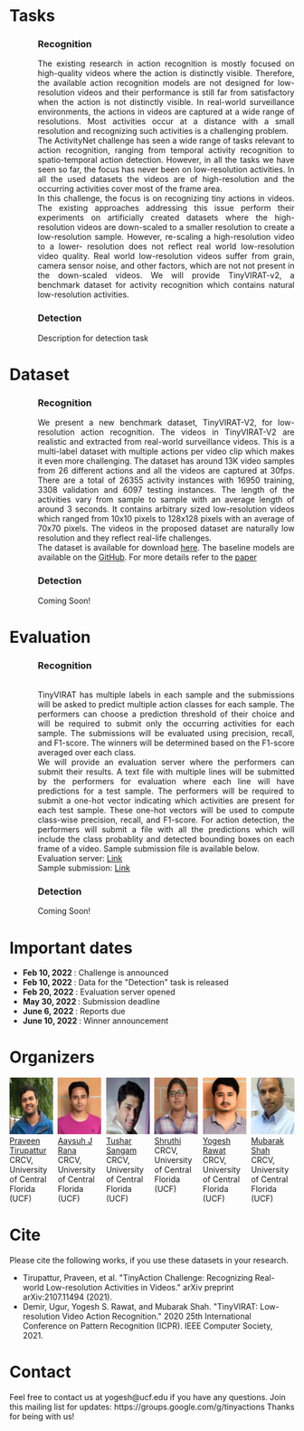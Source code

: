 

# Tasks


<div style="text-align: justify; margin-left: 50px;">
  <h3> Recognition </h3> 
  The existing research in action recognition is mostly focused on high-quality videos where the action is distinctly visible. Therefore, the available action recognition models are not designed for low-resolution videos and their performance is still far from satisfactory when the action is not distinctly visible. In real-world surveillance environments, the actions in videos are captured at a wide range of resolutions. Most activities occur at a distance with a small resolution and recognizing such activities is a challenging problem.
  <br>
  The ActivityNet challenge has seen a wide range of tasks relevant to action recognition, ranging from temporal activity recognition to spatio-temporal action detection. However, in all the tasks we have seen so far, the focus has never been on low-resolution activities. In all the used datasets the videos are of high-resolution and the occurring activities cover most of the frame area.
  <br>
  In this challenge, the focus is on recognizing tiny actions in videos. The existing approaches addressing this issue perform their experiments on artificially created datasets where the high-resolution videos are down-scaled to a smaller resolution to create a low-resolution sample. However, re-scaling a high-resolution video to a lower- resolution does not reflect real world low-resolution video quality. Real world low-resolution videos suffer from grain, camera sensor noise, and other factors, which are not not present in the down-scaled videos. We will provide TinyVIRAT-v2, a benchmark dataset for activity recognition which contains natural low-resolution activities.
</div>

 
<div style="text-align: justify; margin-left: 50px;">
  <h3> Detection </h3>
  Description for detection task

</div>

# Dataset


<div style="text-align: justify; margin-left: 50px;">
  <h3> Recognition </h3>
  We present a new benchmark dataset, TinyVIRAT-V2, for low-resolution action recognition. The videos in TinyVIRAT-V2 are realistic and extracted from real-world surveillance videos. This is a multi-label dataset with multiple actions per video clip which makes it even more challenging. The dataset has around 13K video samples from 26 different actions and all the videos are captured at 30fps. There are a total of 26355 activity instances with 16950 training, 3308 validation and 6097 testing instances. The length of the activities vary from sample to sample with an average length of around 3 seconds. It contains arbitrary sized low-resolution videos which ranged from 10x10 pixels to 128x128 pixels with an average of 70x70 pixels. The videos in the proposed dataset are naturally low resolution and they reflect real-life challenges.
  <br>
  The dataset is available for download <a href="https://www.crcv.ucf.edu/tiny-actions-challenge-cvpr2021/data/TinyVIRAT-v2.zip"> here</a>. The baseline models are available on the <a href="https://github.com/aayushjr/tinyAction"> GitHub</a>. For more details refer to the <a href="https://arxiv.org/pdf/2107.11494.pdf"> paper</a>       
</div>


<div style="text-align: justify; margin-left: 50px;">
  <h3> Detection </h3>
  Coming Soon!     
</div>
  
# Evaluation


<div style="text-align: justify; margin-left: 50px;">
  <h3> Recognition </h3>
  <br>
  TinyVIRAT has multiple labels in each sample and the submissions will be asked to predict multiple action classes for each sample. The performers can choose a prediction threshold of their choice and will be required to submit only the occurring activities for each sample. The submissions will be evaluated using precision, recall, and F1-score. The winners will be determined based on the F1-score averaged over each class.
  <br>
  We will provide an evaluation server where the performers can submit their results. A text file with multiple lines will be submitted by the performers for evaluation where each line will have predictions for a test sample. The performers will be required to submit a one-hot vector indicating which activities are present for each test sample. These one-hot vectors will be used to compute class-wise precision, recall, and F1-score. For action detection, the performers will submit a file with all the predictions which will include the class probablity and detected bounding boxes on each frame of a video. Sample submission file is available below.
  <br>  
  Evaluation server: <a href="https://competitions.codalab.org/competitions/31843"> Link </a>
  <br>  
  Sample submission: <a href="https://www.crcv.ucf.edu/tiny-actions-challenge-cvpr2021/data/submission_sample.zip"> Link </a>
</div>


<div style="text-align: justify; margin-left: 50px;">
  <h3> Detection </h3>
  Coming Soon!
</div>

# Important dates
- <strong> Feb 10, 2022 </strong>: Challenge is announced
- <strong> Feb 10, 2022 </strong>: Data for the "Detection" task is released
- <strong> Feb 20, 2022 </strong>: Evaluation server opened
- <strong> May 30, 2022 </strong>: Submission deadline
- <strong> June 6, 2022 </strong>: Reports due
- <strong> June 10, 2022 </strong>: Winner announcement 

# Organizers
<div style="display: flex">
  <div style="width:22.5%">
    <a href="https://www.linkedin.com/in/praveen-tirupattur-2044ba51/">
    <img alt="Praveen" src="pics/praveen.jpg">
    </a><br>
    <a href="https://www.linkedin.com/in/praveen-tirupattur-2044ba51/">Praveen Tirupattur</a><br>
    CRCV, University of Central Florida (UCF)
  </div>
  
  <div style="width:2.5%">
  </div>
   
  <div style="width:22.5%">
    <a href="">
    <img alt="Aayush" src="pics/aayush.jpg">
    </a><br>
    <a href="">Aaysuh J Rana</a><br>
    CRCV, University of Central Florida (UCF)
  </div>
  
  <div style="width:2.5%">
  </div>
   
  <div style="width:22.5%">
    <a href="">
    <img alt="tushar" src="pics/tushar.jpg">
    </a><br>
  <a href="">Tushar Sangam</a><br>
    CRCV, University of Central Florida (UCF)
  </div>
  
  <div style="width:2.5%">
  </div>  

  <div style="width:22.5%">
    <a href="">
    <img alt="Shruthi" src="pics/shruti.jpg">
    </a><br>
    <a href="">Shruthi</a><br>
    CRCV, University of Central Florida (UCF)
  </div>
  
  <div style="width:2.5%">
  </div>
   
  <div style="width:22.5%">
    <a href="https://www.crcv.ucf.edu/person/rawat/">
    <img alt="Yogesh Rawat" src="pics/yogesh.jpg">
    </a><br>
  <a href="https://www.crcv.ucf.edu/person/rawat/">Yogesh Rawat</a><br>
    CRCV, University of Central Florida (UCF)
  </div>
  
  <div style="width:2.5%">
  </div> 
   
  <div style="width:22.5%">
    <a href="https://www.crcv.ucf.edu/person/mubarak-shah">
    <img alt="Mubarak Shah" src="pics/mubarak.jpg">
    </a><br>
  <a href="https://www.crcv.ucf.edu/person/mubarak-shah">Mubarak Shah</a><br>
    CRCV, University of Central Florida (UCF)
  </div>
  
</div>


# Cite
<div>
  Please cite the following works, if you use these datasets in your research.
  <ul>
    <li> Tirupattur, Praveen, et al. "TinyAction Challenge: Recognizing Real-world Low-resolution Activities in Videos." arXiv preprint arXiv:2107.11494 (2021).       </li>
    <li> Demir, Ugur, Yogesh S. Rawat, and Mubarak Shah. "TinyVIRAT: Low-resolution Video Action Recognition." 2020 25th International Conference on Pattern Recognition (ICPR). IEEE Computer Society, 2021. </li>
  </ul>
</div>

# Contact
<div>
Feel free to contact us at yogesh@ucf.edu if you have any questions.
Join this mailing list for updates: https://groups.google.com/g/tinyactions
Thanks for being with us!
</div>



